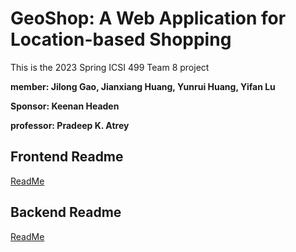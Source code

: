 # GeoShop: A Web Application for Location-based Shopping
This is the 2023 Spring ICSI 499 Team 8 project 

**member: Jilong Gao, Jianxiang Huang, Yunrui Huang, Yifan Lu**

**Sponsor: Keenan Headen**

**professor: Pradeep K. Atrey**

## Frontend Readme

[ReadMe](./frontend/README.md)



## Backend Readme

[ReadMe](./database/readme.md)

